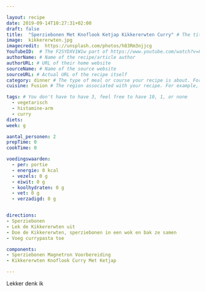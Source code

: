 ```yaml
---

layout: recipe
date: 2019-09-14T10:27:31+02:00
draft: false
title:  "Sperziebonen Met Knoflook Ketjap Kikkererwten Curry" # The title of your awesome recipe
image:  kikkererwten.jpg
imagecredit:  https://unsplash.com/photos/h83Rm3njjcg
YouTubeID:  # The F2SYDXV1W1w part of https://www.youtube.com/watch?v=F2SYDXV1W1w
authorName: # Name of the recipe/article author
authorURL: # URL of their home website
sourceName: # Name of the source website
sourceURL: # Actual URL of the recipe itself
category: dinner # The type of meal or course your recipe is about. For example: "dinner", "entree", or "dessert".
cuisine: Fusion # The region associated with your recipe. For example, Italiaans, Mediterraans", or Eigen.

tags: # You don't have to have 3, feel free to have 10, 1, or none
  - vegetarisch
  - histamine-arm
  - curry
diets: 
week: g

aantal_personen: 2
prepTime: 0
cookTime: 0

voedingswaarden:
  - per: portie
  - energie: 0 kcal
  - vezels: 0 g
  - eiwit: 0 g
  - koolhydraten: 0 g
  - vet: 0 g
  - verzadigd: 0 g


directions:
- Sperziebonen
- Lek de Kikkererwten uit
- Doe de Kikkererwten, sperziebonen in een wok en bak ze samen
- Voeg currypasta toe

components:
- Sperziebonen Magnetron Voorbereiding
- Kikkererwten Knoflook Curry Met Ketjap

---
```


Lekker denk ik
